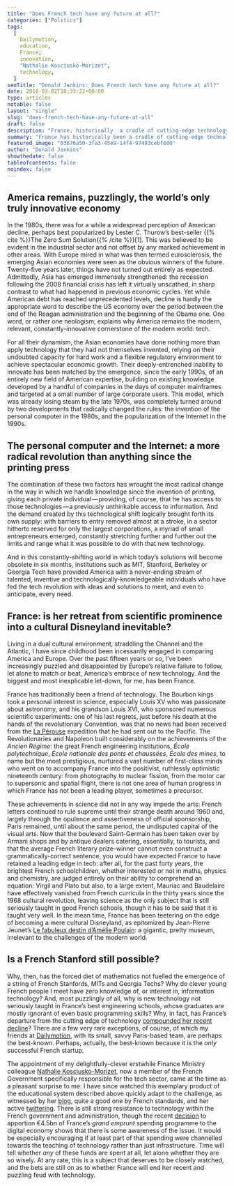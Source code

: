 ```yaml
---
title: "Does French tech have any future at all?"
categories: ["Politics"]
tags:
  [
    Dailymotion,
    education,
    France,
    innovation,
    "Nathalie Kosciusko-Morizet",
    technology,
  ]
seoTitle: "Donald Jenkins: Does French tech have any future at all?"
date: 2010-03-02T18:33:22+00:00
type: articles
notable: false
layout: "single"
slug: "does-french-tech-have-any-future-at-all"
draft: false
description: "France, historically  a cradle of cutting-edge technology, has gradually departed from that stance and has increasingly turned into a sort of cultural but irrelevant Disneyland"
summary: "France has historically been a cradle of cutting-edge technology and to this day remains a world leader in the field of mathematics.  Yet in recent years it has gradually departed from that stance and has increasingly turned into a sort of cultural but irrelevant Disneyland, while America has gained, as a result of the revolution induced by the PC and the Internet, a dominant, indeed monopolistic position in the field of information technology.  Why has the forced diet of mathematics not fuelled the emergence of a string of French Stanfords, MITs and Georgia Techs? Why do clever young French people have zero knowledge of, or interest in, information technology? And, most puzzlingly of all, why is new technology not seriously taught in France’s best engineering schools, whose graduates are mostly ignorant of even basic programming skills?"
featured_image: "03676a50-3fa3-45e9-14f4-97493cebf600"
author: "Donald Jenkins"
showthedate: false
tableofcontents: false
noindex: false
---
```


## America remains, puzzlingly, the world’s only truly innovative economy

In the 1980s, there was for a while a widespread perception of American decline, perhaps best popularized by Lester C. Thurow’s best-seller {{% cite %}}The Zero Sum Solution{{% /cite %}}[1]. This was believed to be evident in the industrial sector and not offset by any marked achievement in other areas. With Europe mired in what was then termed eurosclerosis, the emerging Asian economies were seen as the obvious winners of the future. Twenty-five years later, things have not turned out entirely as expected. Admittedly, Asia has emerged immensely strengthened: the recession following the 2008 financial crisis has left it virtually unscathed, in sharp contrast to what had happened in previous economic cycles. Yet while American debt has reached unprecedented levels, decline is hardly the appropriate word to describe the US economy over the period between the end of the Reagan administration and the beginning of the Obama one. One word, or rather one neologism, explains why America remains the modern, relevant, constantly-innovative cornerstone of the modern world: tech.

For all their dynamism, the Asian economies have done nothing more than apply technology that they had not themselves invented, relying on their undoubted capacity for hard work and a flexible regulatory environment to achieve spectacular economic growth. Their deeply-entrenched inability to innovate has been matched by the emergence, since the early 1990s, of an entirely new field of American expertise, building on existing knowledge developed by a handful of companies in the days of computer mainframes and targeted at a small number of large corporate users. This model, which was already losing steam by the late 1970s, was completely turned around by two developments that radically changed the rules: the invention of the personal computer in the 1980s, and the popularization of the Internet in the 1990s.

## The personal computer and the Internet: a more radical revolution than anything since the printing press

The combination of these two factors has wrought the most radical change in the way in which we handle knowledge since the invention of printing, giving each private individual — providing, of course, that he has access to those technologies — a previously unthinkable access to information. And the demand created by this technological shift logically brought forth its own supply: with barriers to entry removed almost at a stroke, in a sector hitherto reserved for only the largest corporations, a myriad of small entrepreneurs emerged, constantly stretching further and further out the limits and range what it was possible to do with that new technology.

And in this constantly-shifting world in which today’s solutions will become obsolete in six months, institutions such as MIT, Stanford, Berkeley or Georgia Tech have provided America with a never-ending stream of talented, inventive and technologically-knowledgeable individuals who have fed the tech revolution with ideas and solutions to meet, and even to anticipate, every need.

## France: is her retreat from scientific prominence into a cultural Disneyland inevitable?

Living in a dual cultural environment, straddling the Channel and the Atlantic, I have since childhood been incessantly engaged in comparing America and Europe. Over the past fifteen years or so, I’ve been increasingly puzzled and disappointed by Europe’s relative failure to follow, let alone to match or beat, America’s embrace of new technology. And the biggest and most inexplicable let-down, for me, has been France.

France has traditionally been a friend of technology. The Bourbon kings took a personal interest in science, especially Louis XV who was passionate about astronomy, and his grandson Louis XVI, who sponsored numerous scientific experiments: one of his last regrets, just before his death at the hands of the revolutionary Convention, was that no news had been received from the [La Pérouse](https://en.wikipedia.org/wiki/Jean-François_de_Galaup,_comte_de_La_Pérouse) expedition that he had sent out to the Pacific. The Revolutionaries and Napoleon built considerably on the achievements of the _Ancien Régime_: the great French engineering institutions, _École polytechnique_, _École nationale des ponts et chaussées_, _École des mines_, to name but the most prestigious, nurtured a vast number of first-class minds who went on to accompany France into the positivist, ruthlessly optimistic nineteenth century: from photography to nuclear fission, from the motor car to supersonic and spatial flight, there is not one area of human progress in which France has not been a leading player, sometimes a precursor.

These achievements in science did not in any way impede the arts: French letters continued to rule supreme until their strange death around 1960 and, largely through the opulence and assertiveness of official sponsorship, Paris remained, until about the same period, the undisputed capital of the visual arts. Now that the boulevard Saint-Germain has been taken over by Armani shops and by antique dealers catering, essentially, to tourists, and that the average French literary prize-winner cannot even construct a grammatically-correct sentence, you would have expected France to have retained a leading edge in tech: after all, for the past forty years, the brightest French schoolchildren, whether interested or not in maths, physics and chemistry, are judged entirely on their ability to comprehend an equation: Virgil and Plato but also, to a large extent, Mauriac and Baudelaire have effectively vanished from French curricula in the thirty years since the 1968 cultural revolution, leaving science as the only subject that is still seriously taught in good French schools, though it has to be said that it is taught very well. In the mean time, France has been teetering on the edge of becoming a mere cultural Disneyland, as epitomized by Jean-Pierre Jeunet’s [Le fabuleux destin d’Amélie Poulain](https://en.wikipedia.org/wiki/Amélie): a gigantic, pretty museum, irrelevant to the challenges of the modern world.

## Is a French Stanford still possible?

Why, then, has the forced diet of mathematics not fuelled the emergence of a string of French Stanfords, MITs and Georgia Techs? Why do clever young French people I meet have zero knowledge of, or interest in, information technology? And, most puzzlingly of all, why is new technology not seriously taught in France’s best engineering schools, whose graduates are mostly ignorant of even basic programming skills? Why, in fact, has France’s departure from the cutting edge of technology [compounded her recent decline](/whither-frances-institutions-the-tragic-and-unlamented-end-of-a-thirty-year-golden-age/)? There are a few very rare exceptions, of course, of which my friends at [Dailymotion](https://dailymotion.com/), with its small, savvy Paris-based team, are perhaps the best-known. Perhaps, actually, the best-known because it is the _only_ successful French startup.

The appointment of my delightfully-clever erstwhile Finance Ministry colleague [Nathalie Kosciusko-Morizet](https://en.wikipedia.org/wiki/Nathalie_Kosciusko-Morizet), now a member of the French Government specifically responsible for the tech sector, came at the time as a pleasant surprise to me: I have since watched this exemplary product of the educational system described above quickly adapt to the challenge, as witnessed by her [blog](https://nkm-blog.org/), quite a good one by French standards, and her active [twittering](https://twitter.com/nk_m). There is still strong resistance to technology within the French government and administration, though the recent [decision](https://www.google.com/search?client=safari&rls=en&q=grand+emprunt+numérique&ie=UTF-8&oe=UTF-8) to apportion €4.5bn of France’s _grand emprunt_ spending programme to the digital economy shows that there is some awareness of the issue. It would be especially encouraging if at least part of that spending were channelled towards the teaching of technology rather than just infrastructure. Time will tell whether _any_ of these funds are spent at all, let alone whether they are so wisely. At any rate, this is a subject that deserves to be closely watched, and the bets are still on as to whether France will end her recent and puzzling feud with technology.

[^1]: Lester C. Thurow, [The Zero Sum Solution](https://www.amazon.com/Zero-Sum-Solution-Lester-Thurow/dp/0671628143), Simon & Schuster, 1985. Lester Thurow’s thesis was that America, struggling under the weight of her twin budget and trade deficits, was set on an unescapable path to industrial and economic decline. This was disproved spectacularly by the success of the Reagan administration’s deregulation and supply-side policies which restored the US to growth and financial health, although the twin deficits have returned with a vengeance to haunt President Obama.
